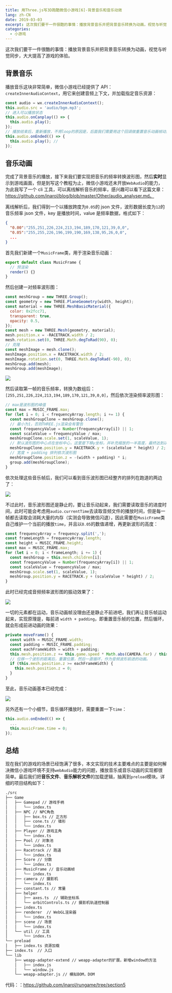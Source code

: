 ```yaml
---
title: 用Three.js写3D跑酷微信小游戏[6]-背景音乐和音乐动效
lang: zh-CN
date: 2019-03-03
excerpt: 这次我们要干一件很酷的事情：播放背景音乐并把背景音乐转换为动画，视觉与听觉同步，大大提高了游戏的体验...
categories:
  - 小游戏
---
```


这次我们要干一件很酷的事情：播放背景音乐并把背景音乐转换为动画，视觉与听觉同步，大大提高了游戏的体验。

## 背景音乐

播放音乐这块非常简单，微信小游戏已经提供了 API：`createInnerAudioContext`，用它来创建音频上下文，并加载指定音乐资源：

```js
const audio = wx.createInnerAudioContext();
this.audio.src = 'audio/bgm.mp3';
// 进入可以播放状态
this.audio.onCanplay(() => {
  this.audio.play();
});
// 播放结束后，重新播放，不用loop的原因是，后面我们需要用这个回调做重置音乐动画帧动画。
this.audio.onEnded(() => {
  this.audio.play(); //
});
```

## 音乐动画

完成了背景音乐的播放，接下来我们要实现把音乐的频率转换波形图，然后**实时**显示到游戏画面，但是到写这个教程为止，微信小游戏还未开放`WebAudio`的能力，为此我写了一个 cli 工具，可以离线解析音乐的频率，感兴趣可以看下这篇文章：https://github.com/inarol/blog/blob/master/Other/audio_analyser.md。

离线解析后，我们得到一个以播放跨度为`0.05`的 json 文件，波形数据长度为`12`的音乐频率 json 文件，key 是播放时间，value 是频率数据，格式如下：

```json
{
  "0.00":"255,251,226,224,213,194,189,170,121,39,0,0",
  "0.05":"255,255,226,196,199,190,169,138,95,26,0,0",
  ...
}
```

首先我们新建一个`MusicFrame`类，用于渲染音乐动画：

```js
export default class MusicFrame {
  // 预渲染
  render() {}
}
```

然后创建一对频率波形图：

```js
const meshGroup = new THREE.Group();
const geometry = new THREE.PlaneGeometry(width, height);
const material = new THREE.MeshBasicMaterial({
  color: 0x2fcc71,
  transparent: true,
  opacity: 0.5,
});
const mesh = new THREE.Mesh(geometry, material);
mesh.position.x = -RACETRACK.width / 2;
mesh.rotation.set(0, THREE.Math.degToRad(90), 0);
// 克隆
const meshImage = mesh.clone();
meshImage.position.x = RACETRACK.width / 2;
meshImage.rotation.set(0, THREE.Math.degToRad(-90), 0);
meshGroup.add(mesh);
meshGroup.add(meshImage);
```

![](https://narol-blog.oss-cn-beijing.aliyuncs.com/blog-img/202404261357521.png)

然后读取第一帧的音乐频率，转换为数组后：`[255,251,226,224,213,194,189,170,121,39,0,0]`，然后依次渲染频率波形图：

```js
// max是波形图的峰值
const max = MUSIC_FRAME.max;
for (let i = 0; i < frequencyArray.length; i += 1) {
  const meshGroupClone = meshGroup.clone();
  // 最小为1，否则THREE.js渲染会有警告
  const frequencyValue = Number(frequencyArray[i]) || 1;
  const scaleValue = frequencyValue / max;
  meshGroupClone.scale.set(1, scaleValue, 1);
  // 默认波形图的中心点在坐标中心，这里是下移y坐标，并补充缩放的一半高度，最终达到以跑道地面为起始点的波形图。
  meshGroupClone.position.y = RACETRACK.y + (scaleValue * height) / 2;
  // 宽度 + padding 排列依次波形图
  meshGroupClone.position.z = -(width + padding) * i;
  group.add(meshGroupClone);
}
```

依次处理这些音乐帧后，我们可以看到音乐波形图已经整齐的排列在跑道的两边了：

![](https://narol-blog.oss-cn-beijing.aliyuncs.com/blog-img/202404261357522.png)

不过此时，音乐波形图还是静止的，要让音乐动起来，我们需要读取音乐的进度时间，此时可能会考虑用`audio.currentTime`去读取音频文件的播放时间，但是每一帧都去读取会消耗大量的内存（实测会导致微信闪退），因此需要在`MusicFrame`类自己维护一个当前的播放`time`，并且以`0.05`的数值递增，再更新波形的高度：

```js
const frequencyArray = frequency.split(',');
const frameLength = frequencyArray.length;
const height = MUSIC_FRAME.height;
const max = MUSIC_FRAME.max;
for (let i = 0; i < frameLength; i += 1) {
  const meshGroup = this.mesh.children[i];
  const frequencyValue = Number(frequencyArray[i]) || 1;
  const scaleValue = frequencyValue / max;
  meshGroup.scale.set(1, scaleValue, 1);
  meshGroup.position.y = RACETRACK.y + (scaleValue * height) / 2;
}
```

此时已经完成音频频率波形图的振动效果了：

![](https://narol-blog.oss-cn-beijing.aliyuncs.com/blog-img/202404261357523.gif)

一切的元素都在运动，音乐动画帧没理由还是静止不前进吧，我们再让音乐帧运动起来，实现原理是，每前进 `width + padding`，即重置音乐帧的位置，然后循环，就会形成前进动画的效果：

```js
private moveFrame() {
  const width = MUSIC_FRAME.width;
  const padding = MUSIC_FRAME.padding;
  const eachFrameWidth = width + padding;
  this.mesh.position.z += this.game.speed * Math.abs(CAMERA.far) / this.game.fps;
  // 位移一个波形的距离后，重置位置，然后一直循环，作为音频波形前进的动画。
  if (this.mesh.position.z >= eachFrameWidth) {
    this.mesh.position.z = 0;
  }
}
```

至此，音乐动画基本已经完成：

![](https://narol-blog.oss-cn-beijing.aliyuncs.com/blog-img/202404261357524.gif)

另外还有一个小细节，音乐循环播放时，需要重置一下`time`：

```js
this.audio.onEnded(() => {
  ...
  this.musicFrame.time = 0;
});
```

## 总结

现在我们的游戏的场景已经饱满了很多，本文实现的技术主要难点的主要是如何解决微信小游戏环境不支持`webAudio`能力的问题，播放音乐或音乐动画的实现都很简单。最后我们把**音乐文件**、**音乐解析文件**的加载逻辑，抽离到`preload`模块。详细的项目结构如下：

```bash
./src
├── Game
│   ├── Gamepad // 游戏手柄
│   │   └── index.ts
│   ├── NPC // NPC角色
│   │   ├── box.ts // 正方形
│   │   ├── cone.ts // 锥形
│   │   └── index.ts
│   ├── Player // 游戏主角
│   │   └── index.ts
│   ├── Pool // 对象池
│   │   └── index.ts
│   ├── Racetrack // 跑道
│   │   └── index.ts
│   ├── Score // 分数
│   │   └── index.ts
│   ├── MusicFrame // 音乐动画帧
│   │   └── index.ts
│   ├── camera // 摄影机
│   │   └── index.ts
│   ├── constant.ts // 常量
│   ├── helper
│   │   ├── axes.ts  // 辅助坐标系
│   │   └── orbitControls.ts // 摄影机轨道控制器
│   ├── index.ts
│   ├── renderer  // WebGL渲染器
│   │   └── index.ts
│   ├── scene // 场景
│   │   └── index.ts
│   └── util // 工具
│       └── index.ts
└── preload
│   ├── index.ts 资源加载
├── index.ts  // 入口
└── lib
    ├── weapp-adapter-extend // weapp-adapter的扩展，新增window的方法
    │   ├── index.js
    │   └── window.js
    └── weapp-adapter.js // 模拟BOM，DOM
```

代码：：https://github.com/inarol/rungame/tree/section5
